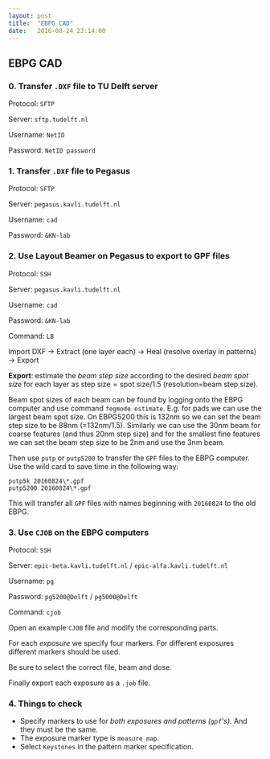 ```yaml
---
layout: post
title:  "EBPG CAD"
date:   2016-08-24 23:14:00
---
```


## EBPG CAD

### 0. Transfer `.DXF` file to TU Delft server

Protocol: `SFTP`

Server: `sftp.tudelft.nl`

Username: `NetID`

Password: `NetID password`

### 1. Transfer `.DXF` file to Pegasus

Protocol: `SFTP`

Server: `pegasus.kavli.tudelft.nl`

Username: `cad`

Password: `&KN-lab`

### 2. Use Layout Beamer on Pegasus to export to GPF files

Protocol: `SSH`

Server: `pegasus.kavli.tudelft.nl`

Username: `cad`

Password: `&KN-lab`

Command: `LB`

Import DXF -> Extract (one layer each) -> Heal (resolve overlay in patterns) -> Export

__Export__: estimate the _beam step size_ according to the desired _beam spot size_ for each layer as $\text{step size} = \text{spot size}/1.5$ (resolution=beam step size).

Beam spot sizes of each beam can be found by logging onto the EBPG computer and use command `fegmode estimate`. E.g. for pads we can use the largest beam spot size. On EBPG5200 this is 132nm so we can set the beam step size to be 88nm (=132nm/1.5). Similarly we can use the 30nm beam for coarse features (and thus 20nm step size) and for the smallest fine features we can set the beam step size to be 2nm and use the 3nm beam.

Then use `putp` or `putp5200` to transfer the `GPF` files to the EBPG computer. Use the wild card to save time in the following way:

	putp5k 20160824\*.gpf
	putp5200 20160824\*.gpf

This will transfer all `GPF` files with names beginning with `20160824` to the old EBPG.

### 3. Use `CJOB` on the EBPG computers

Protocol: `SSH`

Server: `epic-beta.kavli.tudelft.nl` / `epic-alfa.kavli.tudelft.nl`

Username: `pg`

Password: `pg5200@Delft` / `pg5000@Delft`

Command: `cjob`

Open an example `CJOB` file and modify the corresponding parts.

For each _exposure_ we specify four markers. For different exposures different markers should be used.

Be sure to select the correct file, beam and dose.

Finally export each exposure as a `.job` file.

### 4. Things to check

-   Specify markers to use for _both exposures  and patterns (`gpf`'s)_. And they must be the same.
-   The exposure marker type is `measure map`.
-   Select `Keystones` in the pattern marker specification.